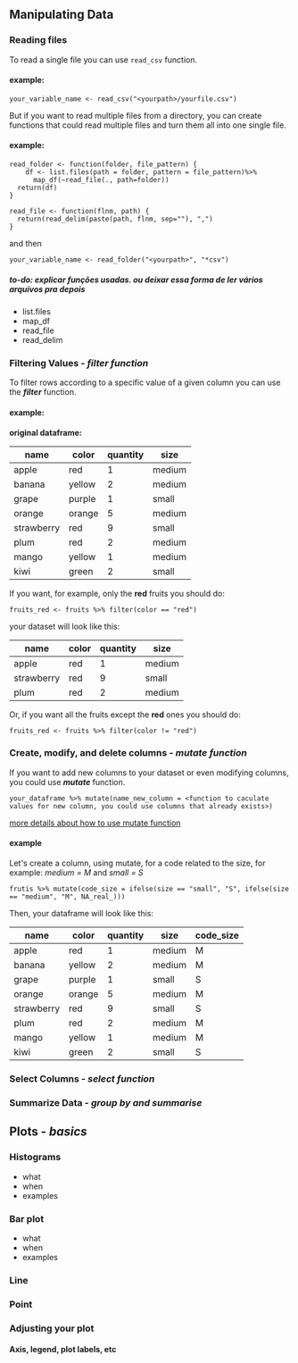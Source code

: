 ## Manipulating Data

### Reading files 

To read a single file you can use `read_csv` function.
#### example:
``` 
your_variable_name <- read_csv("<yourpath>/yourfile.csv")
```

But if you want to read multiple files from a directory, you can create functions that could read multiple files and turn them all into one single file. 
#### example: 
```
read_folder <- function(folder, file_pattern) {
    df <- list.files(path = folder, pattern = file_pattern)%>% 
      map_df(~read_file(., path=folder))  
  return(df)
}

read_file <- function(flnm, path) {
  return(read_delim(paste(path, flnm, sep=""), ",")
}
```
 and then
 
```
your_variable_name <- read_folder("<yourpath>", "*csv")
```

##### to-do: explicar funções usadas. ou deixar essa forma de ler vários arquivos pra depois
- list.files
- map_df 
- read_file
- read_delim




### Filtering Values - _filter function_
To filter rows according to a specific value of a given column you can use the **_filter_** function. 

#### example: 

**original dataframe:**


| name       | color  | quantity | size   |
|------------|--------|----------|--------|
| apple      | red    | 1        | medium |
| banana     | yellow | 2        | medium |
| grape      | purple | 1        | small  |
| orange     | orange | 5        | medium |
| strawberry | red    | 9        | small  |
| plum       | red    | 2        | medium |
| mango      | yellow | 1        | medium |
| kiwi       | green  | 2        | small  |



If you want, for example, only the **red** fruits you should do:

```  
fruits_red <- fruits %>% filter(color == "red")
```

your dataset will look like this: 


| name       | color  | quantity | size   |
|------------|--------|----------|--------|
| apple      | red    | 1        | medium |
| strawberry | red    | 9        | small  |
| plum       | red    | 2        | medium |



Or, if you want all the fruits except the **red** ones you should do:

```  
fruits_red <- fruits %>% filter(color != "red")
```

### Create, modify, and delete columns - _mutate function_

If you want to add new columns to your dataset or even modifying columns, you could use **_mutate_** function.

```
your_dataframe %>% mutate(name_new_column = <function to caculate values for new column, you could use columns that already exists>)
``` 


[more details about how to use mutate function](https://dplyr.tidyverse.org/reference/mutate.html)

#### example

Let's create a column, using mutate, for a code related to the size, for example: _medium = M_ and _small = S_

``` 
frutis %>% mutate(code_size = ifelse(size == "small", "S", ifelse(size == "medium", "M", NA_real_)))

```
Then, your dataframe will look like this: 


| name       | color  | quantity | size   | code_size |
|------------|--------|----------|--------|-----------|
| apple      | red    | 1        | medium | M         |
| banana     | yellow | 2        | medium | M         |
| grape      | purple | 1        | small  | S         |
| orange     | orange | 5        | medium | M         |
| strawberry | red    | 9        | small  | S         |
| plum       | red    | 2        | medium | M         |
| mango      | yellow | 1        | medium | M         |
| kiwi       | green  | 2        | small  | S         |




### Select Columns - _select function_



### Summarize Data - _group by and summarise_





## Plots - _**basics**_


### Histograms 
- what
- when 
- examples


### Bar plot 
- what
- when
- examples

### Line


### Point



### Adjusting your plot

#### Axis, legend, plot labels, etc










